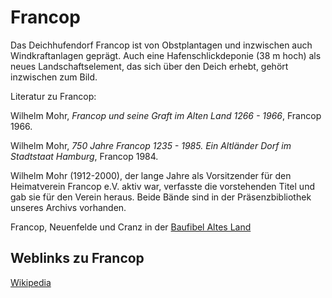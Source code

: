 # Francop

Das Deichhufendorf Francop ist von Obstplantagen und inzwischen auch Windkraftanlagen geprägt. Auch eine Hafenschlickdeponie (38 m hoch) als neues Landschaftselement, das sich über den Deich erhebt, gehört inzwischen zum Bild.

Literatur zu Francop:

Wilhelm Mohr, *Francop und seine Graft im Alten Land 1266 - 1966*, Francop 1966.

Wilhelm Mohr, *750 Jahre Francop 1235 - 1985. Ein Altländer Dorf im Stadtstaat Hamburg*, Francop 1984.

Wilhelm Mohr (1912-2000), der lange Jahre als Vorsitzender für den Heimatverein Francop e.V. aktiv war, verfasste die vorstehenden Titel und gab sie für den Verein heraus. Beide Bände sind in der Präsenzbibliothek unseres Archivs vorhanden.

Francop, Neuenfelde und Cranz in der [Baufibel Altes Land](https://www.elbberg.de/fileadmin/user_upload/projekte/baufibel_altes_land/baufibel_altes_land_druck_2011-07-14.pdf)


## Weblinks zu Francop
[Wikipedia](https://de.wikipedia.org/wiki/Hamburg-Francop)
